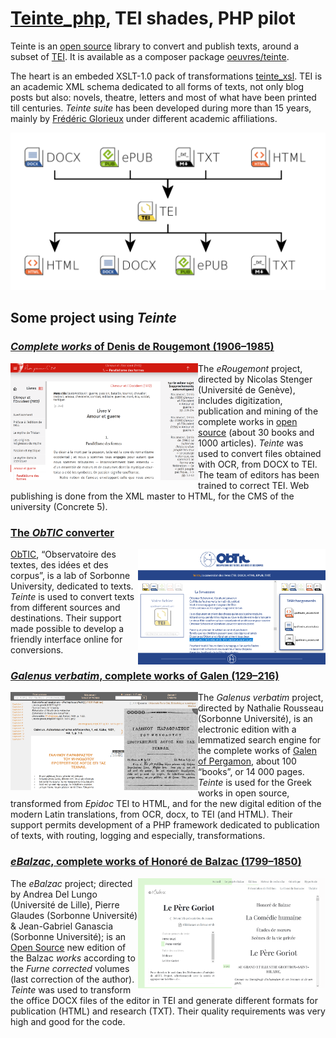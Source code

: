 # [Teinte_php](https://github.com/oeuvres/teinte_php), TEI shades, PHP pilot

Teinte is an [open source](https://github.com/oeuvres/teinte) library to convert and publish texts, around a subset of [TEI](https://tei-c.org/release/doc/tei-p5-doc/en/html/REF-ELEMENTS.html). It is available as a composer package [oeuvres/teinte](https://packagist.org/packages/oeuvres/teinte).

The heart is an embeded XSLT-1.0 pack of transformations [teinte_xsl](https://github.com/oeuvres/teinte_xsl). TEI is an academic XML schema dedicated to all forms of texts, not only blog posts but also: novels, theatre, letters and most of what have been printed till centuries. *Teinte suite* has been developed during more than 15 years, mainly by <a onmouseover="this.href='mailto'+'\x3A'+'frederic.glorieux'+'\x40'+'fictif.org'" href="#">Frédéric Glorieux</a> under different academic affiliations.

![Teinte xsl](doc/teinte_xsl.png)



## Some project using *Teinte*

### [*Complete works* of Denis de Rougemont (1906–1985)](https://www.unige.ch/rougemont/)

<a  href="https://www.unige.ch/rougemont/"><img width="300px" align="left" src="doc/rougemont_teinte.png"  alt="Rougemont"/></a> The *eRougemont* project, directed by Nicolas Stenger (Université de Genève), includes digitization, publication and mining of the complete works in [open source](https://github.com/erougemont/) (about 30 books and 1000 articles). *Teinte* was used to convert files obtained with OCR, from DOCX to TEI. The team of editors has been trained to correct TEI. Web publishing is done from the XML master to HTML, for the CMS of the university (Concrete 5). 


### [The *ObTIC* converter](https://obtic.huma-num.fr/teinte/)


<a href="https://obtic.huma-num.fr/teinte/"><img src="doc/obtic_teinte.png"  width="300px" align="right" alt="ObTIC"/></a> [ObTIC](https://obtic.sorbonne-universite.fr/), “Observatoire des textes, des idées et des corpus”, is a lab of Sorbonne University, dedicated to texts. *Teinte* is used to convert texts from different sources and destinations. Their support made possible to develop a friendly interface online for conversions.



### [*Galenus verbatim*, complete works of Galen (129–216)](https://galenus-verbatim.huma-num.fr/)

<a href="https://galenus-verbatim.huma-num.fr/"><img src="doc/galenus_teinte.png"  width="300px" align="left"  alt="Galenus Verbatim"/></a> The *Galenus verbatim* project, directed by Nathalie Rousseau (Sorbonne Université), is an electronic edition with a lemmatized search engine for the complete works of [Galen of Pergamon](https://en.wikipedia.org/wiki/Galen), about 100 “books”, or 14 000 pages. *Teinte* is used for the Greek works in open source, transformed from *Epidoc* TEI to HTML, and for the new digital edition of the modern Latin translations, from OCR, docx, to TEI (and HTML). Their support permits development of a PHP framework dedicated to publication of texts, with routing, logging and especially, transformations.


### [*eBalzac*, complete works of Honoré de Balzac (1799–1850)](https://www.ebalzac.com/)

<a href="https://www.ebalzac.com/"><img src="doc/ebalzac_teinte.png"  width="300px" align="right" alt="eBalzac"/></a> The *eBalzac* project; directed by Andrea Del Lungo (Université de Lille), Pierre Glaudes (Sorbonne Université) & Jean-Gabriel Ganascia (Sorbonne Université); is an  [Open Source](https://github.com/ebalzac/FC) new edition of the Balzac *works* according to the *Furne corrected* volumes (last correction of the author). *Teinte* was used to transform the office DOCX files of the editor in TEI and generate different formats for publication (HTML) and research (TXT). Their quality requirements was very high and good for the code.

